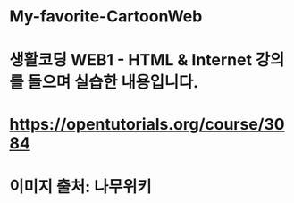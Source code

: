 # My-favorite-CartoonWeb

# 생활코딩 WEB1 - HTML & Internet 강의를 들으며 실습한 내용입니다.  
# https://opentutorials.org/course/3084  

# 이미지 출처: 나무위키  

# 
